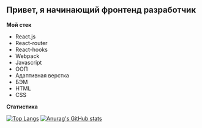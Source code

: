 ## Привет, я начинающий фронтенд разработчик

**Мой стек**
* React.js
* React-router
* React-hooks
* Webpack
* Javascript
* ООП
* Адаптивная верстка
* БЭМ
* HTML
* CSS

**Статистика**

[![Top Langs](https://github-readme-stats.vercel.app/api/top-langs/?username=sashamehaev&layout=compact)](https://github.com/anuraghazra/github-readme-stats)
[![Anurag's GitHub stats](https://github-readme-stats.vercel.app/api?username=sashamehaev)](https://github.com/anuraghazra/github-readme-stats)
